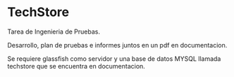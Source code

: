 # TechStore
Tarea de Ingenieria de Pruebas.

Desarrollo, plan de pruebas e informes juntos en un pdf en documentacion.

Se requiere glassfish como servidor y una base de datos MYSQL llamada techstore que se encuentra en documentacion.
